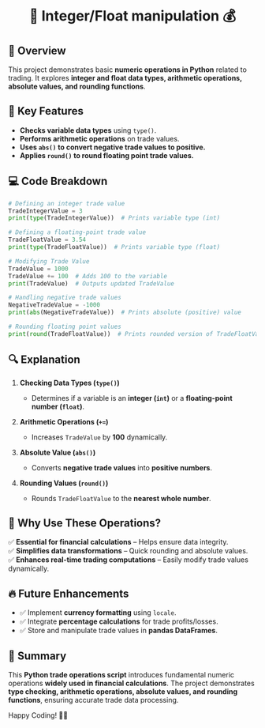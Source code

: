 <div align="center">

# 🐍 Integer/Float manipulation 💰

</div>

## 📖 Overview
This project demonstrates basic **numeric operations in Python** related to trading. It explores **integer and float data types, arithmetic operations, absolute values, and rounding functions**.

## 🔑 Key Features
- **Checks variable data types** using `type()`.
- **Performs arithmetic operations** on trade values.
- **Uses `abs()` to convert negative trade values to positive.**
- **Applies `round()` to round floating point trade values.**

## 💻 Code Breakdown
```python
# Defining an integer trade value
TradeIntegerValue = 3
print(type(TradeIntegerValue))  # Prints variable type (int)

# Defining a floating-point trade value
TradeFloatValue = 3.54
print(type(TradeFloatValue))  # Prints variable type (float)

# Modifying Trade Value
TradeValue = 1000
TradeValue += 100  # Adds 100 to the variable
print(TradeValue)  # Outputs updated TradeValue

# Handling negative trade values
NegativeTradeValue = -1000
print(abs(NegativeTradeValue))  # Prints absolute (positive) value

# Rounding floating point values
print(round(TradeFloatValue))  # Prints rounded version of TradeFloatValue
```

## 🔍 Explanation
1. **Checking Data Types (`type()`)**
   - Determines if a variable is an **integer (`int`)** or a **floating-point number (`float`)**.

2. **Arithmetic Operations (`+=`)**
   - Increases `TradeValue` by **100** dynamically.

3. **Absolute Value (`abs()`)**
   - Converts **negative trade values** into **positive numbers**.

4. **Rounding Values (`round()`)**
   - Rounds `TradeFloatValue` to the **nearest whole number**.

## 🚀 Why Use These Operations?
✅ **Essential for financial calculations** – Helps ensure data integrity.  
✅ **Simplifies data transformations** – Quick rounding and absolute values.  
✅ **Enhances real-time trading computations** – Easily modify trade values dynamically.  

## 🔥 Future Enhancements
- ✅ Implement **currency formatting** using `locale`.
- ✅ Integrate **percentage calculations** for trade profits/losses.
- ✅ Store and manipulate trade values in **pandas DataFrames**.

## 🎯 Summary
This **Python trade operations script** introduces fundamental numeric operations **widely used in financial calculations**. The project demonstrates **type checking, arithmetic operations, absolute values, and rounding functions**, ensuring accurate trade data processing.

Happy Coding! 🚀🐍

